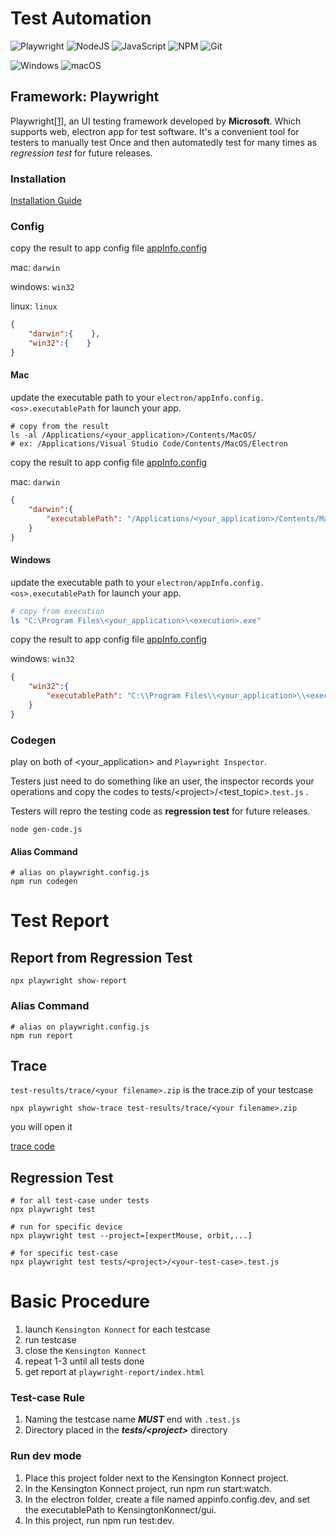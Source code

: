 
# Test Automation
![Playwright](https://img.shields.io/badge/-playwright-%232EAD33?style=for-the-badge&logo=playwright&logoColor=white)
![NodeJS](https://img.shields.io/badge/node.js-6DA55F?style=for-the-badge&logo=node.js&logoColor=white)
![JavaScript](https://img.shields.io/badge/javascript-%23323330.svg?style=for-the-badge&logo=javascript&logoColor=%23F7DF1E)
![NPM](https://img.shields.io/badge/NPM-%23CB3837.svg?style=for-the-badge&logo=npm&logoColor=white)
![Git](https://img.shields.io/badge/git-%23F05033.svg?style=for-the-badge&logo=git&logoColor=white)

![Windows](https://img.shields.io/badge/Windows-0078D6?style=for-the-badge&logo=windows&logoColor=white) 
![macOS](https://img.shields.io/badge/mac%20os-000000?style=for-the-badge&logo=macos&logoColor=F0F0F0)

## Framework: Playwright
Playwright[[1]](https://playwright.dev/docs/api/class-electronapplication), an UI testing framework developed by **Microsoft**. Which supports web, electron app for test software. It's a convenient tool for testers to manually test Once and then automatedly test for many times as *regression test* for future releases.

### Installation
[Installation Guide](./docs/Installation.md)

### Config
copy the result to app config file [appInfo.config](./electron/appInfo.config)

mac: `darwin`

windows: `win32`

linux: `linux`
```json
{
    "darwin":{    },
    "win32":{    }
}
```

#### Mac
update the executable path to your `electron/appInfo.config.<os>.executablePath` for launch your app. 
```shell
# copy from the result
ls -al /Applications/<your_application>/Contents/MacOS/
# ex: /Applications/Visual Studio Code/Contents/MacOS/Electron
```
copy the result to app config file [appInfo.config](./electron/appInfo.config)

mac: `darwin`
```json
{
    "darwin":{
        "executablePath": "/Applications/<your_application>/Contents/MacOS/execution"
    }
}
```

#### Windows
update the executable path to your `electron/appInfo.config.<os>.executablePath` for launch your app.
```powershell
# copy from execution
ls "C:\Program Files\<your_application>\<execution>.exe"
```
copy the result to app config file [appInfo.config](./electron/appInfo.config)

windows: `win32`
```json
{
    "win32":{
        "executablePath": "C:\\Program Files\\<your_application>\\<execution>.exe"
    }
}
```


### Codegen
play on both of <your_application> and `Playwright Inspector`.

Testers just need to do something like an user, the inspector records your operations and copy the codes to tests/\<project>/\<test_topic>.`test.js` . 

Testers will repro the testing code as **regression test** for future releases.

```shell
node gen-code.js
```
#### Alias Command
```shell
# alias on playwright.config.js
npm run codegen
```

# Test Report 
## Report from Regression Test
```shell
npx playwright show-report
```
### Alias Command
```shell
# alias on playwright.config.js
npm run report
```
## Trace
`test-results/trace/<your filename>.zip` is the trace.zip of your testcase
```shell
npx playwright show-trace test-results/trace/<your filename>.zip
```
you will open it

[trace code](./docs/trace.md)


## Regression Test
```shell
# for all test-case under tests
npx playwright test

# run for specific device
npx playwright test --project=[expertMouse, orbit,...]

# for specific test-case
npx playwright test tests/<project>/<your-test-case>.test.js
```
# Basic Procedure
1. launch `Kensington Konnect` for each testcase
2. run testcase
3. close the `Kensington Konnect`
4. repeat 1-3 until all tests done
5. get report at `playwright-report/index.html` 

### Test-case Rule
1. Naming
    the testcase name ***MUST*** end with `.test.js` 
2. Directory
    placed in the ***tests/\<project>*** directory

### Run dev mode
1. Place this project folder next to the Kensington Konnect project.
2. In the Kensington Konnect project, run npm run start:watch.
3. In the electron folder, create a file named appinfo.config.dev, and set the executablePath to KensingtonKonnect/gui.
4. In this project, run npm run test:dev.